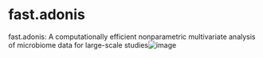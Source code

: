 # fast.adonis
fast.adonis: A computationally efficient nonparametric multivariate analysis of microbiome data for large-scale studies![image](https://user-images.githubusercontent.com/68125044/151580908-744a5a79-f797-4fcd-b2f1-3f1f838dbb8c.png)
